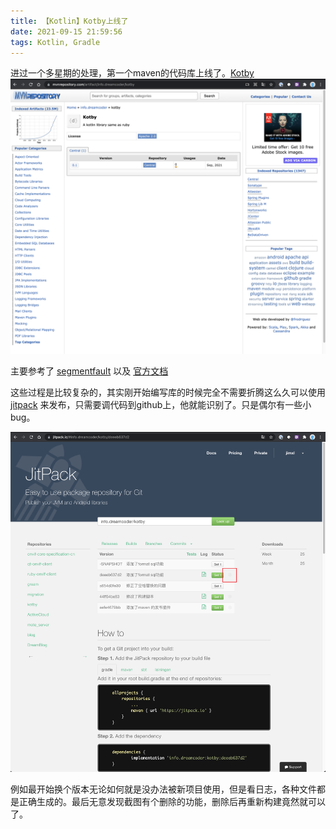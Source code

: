 ```yaml
---
title: 【Kotlin】Kotby上线了
date: 2021-09-15 21:59:56
tags: Kotlin, Gradle
---
```


进过一个多星期的处理，第一个maven的代码库上线了。[Kotby](https://mvnrepository.com/artifact/info.dreamcoder/kotby)
![Kotby](../images/image_14.png)

主要参考了 [segmentfault](https://segmentfault.com/a/1190000018026290) 以及 [官方文档](https://docs.gradle.org/current/userguide/publishing_maven.html)

这些过程是比较复杂的，其实刚开始编写库的时候完全不需要折腾这么久可以使用 [jitpack](https://jitpack.io/) 来发布，只需要调代码到github上，他就能识别了。只是偶尔有一些小bug。

![Kotby](../images/image_15.png)

例如最开始换个版本无论如何就是没办法被新项目使用，但是看日志，各种文件都是正确生成的。最后无意发现截图有个删除的功能，删除后再重新构建竟然就可以了。



